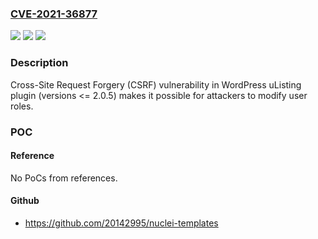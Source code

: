 ### [CVE-2021-36877](https://cve.mitre.org/cgi-bin/cvename.cgi?name=CVE-2021-36877)
![](https://img.shields.io/static/v1?label=Product&message=uListing%20(WordPress%20plugin)&color=blue)
![](https://img.shields.io/static/v1?label=Version&message=%3C%3D%202.0.5%3C%3D%202.0.5%20&color=brighgreen)
![](https://img.shields.io/static/v1?label=Vulnerability&message=CWE-352%20Cross-Site%20Request%20Forgery%20(CSRF)&color=brighgreen)

### Description

Cross-Site Request Forgery (CSRF) vulnerability in WordPress uListing plugin (versions <= 2.0.5) makes it possible for attackers to modify user roles.

### POC

#### Reference
No PoCs from references.

#### Github
- https://github.com/20142995/nuclei-templates

